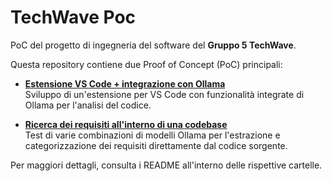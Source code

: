 # TechWave Poc

PoC del progetto di ingegneria del software del **Gruppo 5 TechWave**.

Questa repository contiene due Proof of Concept (PoC) principali:

- **[Estensione VS Code + integrazione con Ollama](./extension/README.md)**  
  Sviluppo di un'estensione per VS Code con funzionalità integrate di Ollama per l'analisi del codice.

- **[Ricerca dei requisiti all'interno di una codebase](./tester/README.md)**  
  Test di varie combinazioni di modelli Ollama per l'estrazione e categorizzazione dei requisiti direttamente dal codice sorgente.

Per maggiori dettagli, consulta i README all'interno delle rispettive cartelle.
